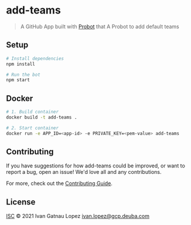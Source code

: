# add-teams

> A GitHub App built with [Probot](https://github.com/probot/probot) that A Probot to add default teams

## Setup

```sh
# Install dependencies
npm install

# Run the bot
npm start
```

## Docker

```sh
# 1. Build container
docker build -t add-teams .

# 2. Start container
docker run -e APP_ID=<app-id> -e PRIVATE_KEY=<pem-value> add-teams
```

## Contributing

If you have suggestions for how add-teams could be improved, or want to report a bug, open an issue! We'd love all and any contributions.

For more, check out the [Contributing Guide](CONTRIBUTING.md).

## License

[ISC](LICENSE) © 2021 Ivan Gatnau Lopez <ivan.lopez@gcp.deuba.com>
